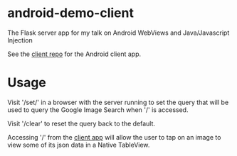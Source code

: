 android-demo-client
===================

The Flask server app for my talk on Android WebViews and Java/Javascript Injection

See the [client repo](http://github.com/thatryana/android-demo-client/) for the Android client app.

Usage
=====

Visit '/set/<query>' in a browser with the server running to set the query that will be used to query
the Google Image Search when '/' is accessed.

Visit '/clear' to reset the query back to the default.

Accessing '/' from the [client app](http://github.com/thatryana/android-demo-client/) will allow the
user to tap on an image to view some of its json data in a Native TableView.

